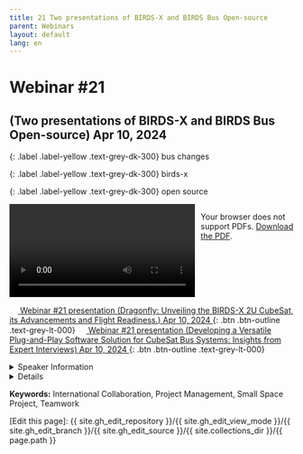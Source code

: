 ```yaml
---
title: 21 Two presentations of BIRDS-X and BIRDS Bus Open-source
parent: Webinars
layout: default
lang: en
---
```


# Webinar #21
## (Two presentations of BIRDS-X and BIRDS Bus Open-source) Apr 10, 2024


{: .label .label-yellow .text-grey-dk-300}
bus changes

{: .label .label-yellow .text-grey-dk-300}
birds-x

{: .label .label-yellow .text-grey-dk-300}
open source

<div style="display: flex; gap: 10px; align-items: flex-start;">
  <!-- Video Section -->
  <div style="flex: 2; max-width: 66%;">
    <video controls width="100%" height="auto">
      <source src="https://birds-project.com/open-source/video/birds_bus_opensource_webinar_21.mp4" type="video/mp4">
      Your browser does not support the video tag.
    </video>
  </div>

  <!-- Chat Section -->
  <div style="flex: 1; max-width: 33%;">
    <object 
      data="https://birds-project.com/open-source/pdf/BIRDS_BUS_Opensource_21_chat.pdf" 
      width="100%" 
      height="275px">
      <p>Your browser does not support PDFs. <a href="https://birds-project.com/open-source/pdf/BIRDS_BUS_Opensource_21_chat.pdf">Download the PDF</a>.</p>
    </object>
  </div>
</div>

<!-- Download Presentation -->
[<img src="https://raw.githubusercontent.com/FortAwesome/Font-Awesome/6.x/svgs/regular/circle-down.svg" width="15" height="15"> Webinar #21 presentation (Dragonfly: Unveiling the BIRDS-X 2U CubeSat, its Advancements and Flight Readiness.) Apr 10, 2024
 ](https://birds-project.com/open-source/pdf/BIRDS_BUS_OpensourceWebinar_21_Jorge.pdf){: .btn .btn-outline .text-grey-lt-000}
[<img src="https://raw.githubusercontent.com/FortAwesome/Font-Awesome/6.x/svgs/regular/circle-down.svg" width="15" height="15"> Webinar #21 presentation (Developing a Versatile Plug-and-Play Software Solution for CubeSat Bus Systems: Insights from Expert Interviews) Apr 10, 2024
 ](https://birds-project.com/open-source/pdf/BIRDS_BUS_OpensourceWebinar_21_Husseinat.pdf){: .btn .btn-outline .text-grey-lt-000}

<details markdown="block">
<summary>Speaker Information</summary>


</details>

<details markdown="block">
<summary>Details</summary>


</details>

**Keywords:** International Collaboration, Project Management, Small Space Project, Teamwork


[Edit this page]:  {{ site.gh_edit_repository }}/{{ site.gh_edit_view_mode }}/{{ site.gh_edit_branch }}/{{ site.gh_edit_source }}/{{ site.collections_dir }}/{{ page.path }}